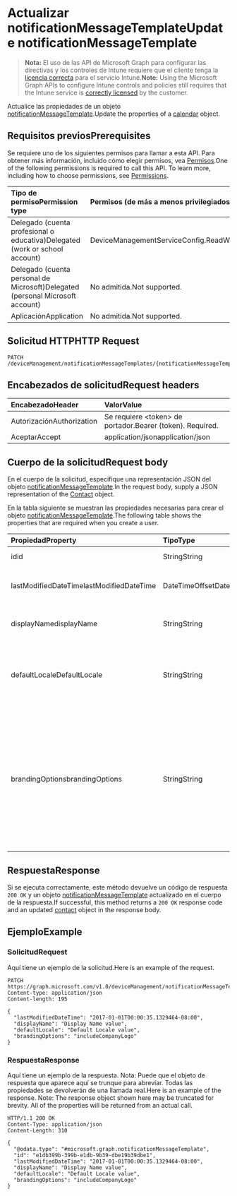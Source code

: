 # <a name="update-notificationmessagetemplate"></a><span data-ttu-id="9c72e-101">Actualizar notificationMessageTemplate</span><span class="sxs-lookup"><span data-stu-id="9c72e-101">Update notificationMessageTemplate</span></span>

> <span data-ttu-id="9c72e-102">**Nota:** El uso de las API de Microsoft Graph para configurar las directivas y los controles de Intune requiere que el cliente tenga la [licencia correcta](https://go.microsoft.com/fwlink/?linkid=839381) para el servicio Intune.</span><span class="sxs-lookup"><span data-stu-id="9c72e-102">**Note:** Using the Microsoft Graph APIs to configure Intune controls and policies still requires that the Intune service is [correctly licensed](https://go.microsoft.com/fwlink/?linkid=839381) by the customer.</span></span>

<span data-ttu-id="9c72e-103">Actualice las propiedades de un objeto [notificationMessageTemplate](../resources/intune_notification_notificationmessagetemplate.md).</span><span class="sxs-lookup"><span data-stu-id="9c72e-103">Update the properties of a [calendar](../resources/intune_notification_notificationmessagetemplate.md) object.</span></span>
## <a name="prerequisites"></a><span data-ttu-id="9c72e-104">Requisitos previos</span><span class="sxs-lookup"><span data-stu-id="9c72e-104">Prerequisites</span></span>
<span data-ttu-id="9c72e-p101">Se requiere uno de los siguientes permisos para llamar a esta API. Para obtener más información, incluido cómo elegir permisos, vea [Permisos](../../../concepts/permissions_reference.md).</span><span class="sxs-lookup"><span data-stu-id="9c72e-p101">One of the following permissions is required to call this API. To learn more, including how to choose permissions, see [Permissions](../../../concepts/permissions_reference.md).</span></span>

|<span data-ttu-id="9c72e-107">Tipo de permiso</span><span class="sxs-lookup"><span data-stu-id="9c72e-107">Permission type</span></span>|<span data-ttu-id="9c72e-108">Permisos (de más a menos privilegiados)</span><span class="sxs-lookup"><span data-stu-id="9c72e-108">Permissions (from least to most privileged)</span></span>|
|:---|:---|
|<span data-ttu-id="9c72e-109">Delegado (cuenta profesional o educativa)</span><span class="sxs-lookup"><span data-stu-id="9c72e-109">Delegated (work or school account)</span></span>|<span data-ttu-id="9c72e-110">DeviceManagementServiceConfig.ReadWrite.All</span><span class="sxs-lookup"><span data-stu-id="9c72e-110">DeviceManagementServiceConfig.ReadWrite.All</span></span>|
|<span data-ttu-id="9c72e-111">Delegado (cuenta personal de Microsoft)</span><span class="sxs-lookup"><span data-stu-id="9c72e-111">Delegated (personal Microsoft account)</span></span>|<span data-ttu-id="9c72e-112">No admitida.</span><span class="sxs-lookup"><span data-stu-id="9c72e-112">Not supported.</span></span>|
|<span data-ttu-id="9c72e-113">Aplicación</span><span class="sxs-lookup"><span data-stu-id="9c72e-113">Application</span></span>|<span data-ttu-id="9c72e-114">No admitida.</span><span class="sxs-lookup"><span data-stu-id="9c72e-114">Not supported.</span></span>|

## <a name="http-request"></a><span data-ttu-id="9c72e-115">Solicitud HTTP</span><span class="sxs-lookup"><span data-stu-id="9c72e-115">HTTP Request</span></span>
<!-- {
  "blockType": "ignored"
}
-->
``` http
PATCH /deviceManagement/notificationMessageTemplates/{notificationMessageTemplateId}
```

## <a name="request-headers"></a><span data-ttu-id="9c72e-116">Encabezados de solicitud</span><span class="sxs-lookup"><span data-stu-id="9c72e-116">Request headers</span></span>
|<span data-ttu-id="9c72e-117">Encabezado</span><span class="sxs-lookup"><span data-stu-id="9c72e-117">Header</span></span>|<span data-ttu-id="9c72e-118">Valor</span><span class="sxs-lookup"><span data-stu-id="9c72e-118">Value</span></span>|
|:---|:---|
|<span data-ttu-id="9c72e-119">Autorización</span><span class="sxs-lookup"><span data-stu-id="9c72e-119">Authorization</span></span>|<span data-ttu-id="9c72e-120">Se requiere &lt;token&gt; de portador.</span><span class="sxs-lookup"><span data-stu-id="9c72e-120">Bearer {token}. Required.</span></span>|
|<span data-ttu-id="9c72e-121">Aceptar</span><span class="sxs-lookup"><span data-stu-id="9c72e-121">Accept</span></span>|<span data-ttu-id="9c72e-122">application/json</span><span class="sxs-lookup"><span data-stu-id="9c72e-122">application/json</span></span>|

## <a name="request-body"></a><span data-ttu-id="9c72e-123">Cuerpo de la solicitud</span><span class="sxs-lookup"><span data-stu-id="9c72e-123">Request body</span></span>
<span data-ttu-id="9c72e-124">En el cuerpo de la solicitud, especifique una representación JSON del objeto [notificationMessageTemplate](../resources/intune_notification_notificationmessagetemplate.md).</span><span class="sxs-lookup"><span data-stu-id="9c72e-124">In the request body, supply a JSON representation of the [Contact](../resources/intune_notification_notificationmessagetemplate.md) object.</span></span>

<span data-ttu-id="9c72e-125">En la tabla siguiente se muestran las propiedades necesarias para crear el objeto [notificationMessageTemplate](../resources/intune_notification_notificationmessagetemplate.md).</span><span class="sxs-lookup"><span data-stu-id="9c72e-125">The following table shows the properties that are required when you create a user.</span></span>

|<span data-ttu-id="9c72e-126">Propiedad</span><span class="sxs-lookup"><span data-stu-id="9c72e-126">Property</span></span>|<span data-ttu-id="9c72e-127">Tipo</span><span class="sxs-lookup"><span data-stu-id="9c72e-127">Type</span></span>|<span data-ttu-id="9c72e-128">Descripción</span><span class="sxs-lookup"><span data-stu-id="9c72e-128">Description</span></span>|
|:---|:---|:---|
|<span data-ttu-id="9c72e-129">id</span><span class="sxs-lookup"><span data-stu-id="9c72e-129">id</span></span>|<span data-ttu-id="9c72e-130">String</span><span class="sxs-lookup"><span data-stu-id="9c72e-130">String</span></span>|<span data-ttu-id="9c72e-131">Clave de la entidad.</span><span class="sxs-lookup"><span data-stu-id="9c72e-131">Key of the setting.</span></span>|
|<span data-ttu-id="9c72e-132">lastModifiedDateTime</span><span class="sxs-lookup"><span data-stu-id="9c72e-132">lastModifiedDateTime</span></span>|<span data-ttu-id="9c72e-133">DateTimeOffset</span><span class="sxs-lookup"><span data-stu-id="9c72e-133">DateTimeOffset</span></span>|<span data-ttu-id="9c72e-134">Fecha y hora en la que se modificó el objeto por última vez.</span><span class="sxs-lookup"><span data-stu-id="9c72e-134">Indicates the date the object was last modified.</span></span>|
|<span data-ttu-id="9c72e-135">displayName</span><span class="sxs-lookup"><span data-stu-id="9c72e-135">displayName</span></span>|<span data-ttu-id="9c72e-136">String</span><span class="sxs-lookup"><span data-stu-id="9c72e-136">String</span></span>|<span data-ttu-id="9c72e-137">Nombre para mostrar de la plantilla de mensajes de notificación.</span><span class="sxs-lookup"><span data-stu-id="9c72e-137">Display name for the Notification Message Template.</span></span>|
|<span data-ttu-id="9c72e-138">defaultLocale</span><span class="sxs-lookup"><span data-stu-id="9c72e-138">DefaultLocale</span></span>|<span data-ttu-id="9c72e-139">String</span><span class="sxs-lookup"><span data-stu-id="9c72e-139">String</span></span>|<span data-ttu-id="9c72e-140">La configuración regional predeterminada de reserva para los casos en que la configuración regional solicitada no está disponible.</span><span class="sxs-lookup"><span data-stu-id="9c72e-140">The default locale to fallback onto when the requested locale is not available.</span></span>|
|<span data-ttu-id="9c72e-141">brandingOptions</span><span class="sxs-lookup"><span data-stu-id="9c72e-141">brandingOptions</span></span>|<span data-ttu-id="9c72e-142">String</span><span class="sxs-lookup"><span data-stu-id="9c72e-142">String</span></span>|<span data-ttu-id="9c72e-143">Las opciones de personalización de marca de la plantilla de mensaje.</span><span class="sxs-lookup"><span data-stu-id="9c72e-143">The Message Template Branding Options.</span></span> <span data-ttu-id="9c72e-144">La personalización de marca está definida en la consola de administración de Intune.</span><span class="sxs-lookup"><span data-stu-id="9c72e-144">Branding is defined in the Intune Admin Console.</span></span> <span data-ttu-id="9c72e-145">Los valores posibles son: `none`, `includeCompanyLogo`, `includeCompanyName` y `includeContactInformation`.</span><span class="sxs-lookup"><span data-stu-id="9c72e-145">Possible values are: `none`, `includeCompanyLogo`, `includeCompanyName`, `includeContactInformation`.</span></span>|



## <a name="response"></a><span data-ttu-id="9c72e-146">Respuesta</span><span class="sxs-lookup"><span data-stu-id="9c72e-146">Response</span></span>
<span data-ttu-id="9c72e-147">Si se ejecuta correctamente, este método devuelve un código de respuesta `200 OK` y un objeto [notificationMessageTemplate](../resources/intune_notification_notificationmessagetemplate.md) actualizado en el cuerpo de la respuesta.</span><span class="sxs-lookup"><span data-stu-id="9c72e-147">If successful, this method returns a `200 OK` response code and an updated [contact](../resources/intune_notification_notificationmessagetemplate.md) object in the response body.</span></span>

## <a name="example"></a><span data-ttu-id="9c72e-148">Ejemplo</span><span class="sxs-lookup"><span data-stu-id="9c72e-148">Example</span></span>
### <a name="request"></a><span data-ttu-id="9c72e-149">Solicitud</span><span class="sxs-lookup"><span data-stu-id="9c72e-149">Request</span></span>
<span data-ttu-id="9c72e-150">Aquí tiene un ejemplo de la solicitud.</span><span class="sxs-lookup"><span data-stu-id="9c72e-150">Here is an example of the request.</span></span>
``` http
PATCH https://graph.microsoft.com/v1.0/deviceManagement/notificationMessageTemplates/{notificationMessageTemplateId}
Content-type: application/json
Content-length: 195

{
  "lastModifiedDateTime": "2017-01-01T00:00:35.1329464-08:00",
  "displayName": "Display Name value",
  "defaultLocale": "Default Locale value",
  "brandingOptions": "includeCompanyLogo"
}
```

### <a name="response"></a><span data-ttu-id="9c72e-151">Respuesta</span><span class="sxs-lookup"><span data-stu-id="9c72e-151">Response</span></span>
<span data-ttu-id="9c72e-p103">Aquí tiene un ejemplo de la respuesta. Nota: Puede que el objeto de respuesta que aparece aquí se trunque para abreviar. Todas las propiedades se devolverán de una llamada real.</span><span class="sxs-lookup"><span data-stu-id="9c72e-p103">Here is an example of the response. Note: The response object shown here may be truncated for brevity. All of the properties will be returned from an actual call.</span></span>
``` http
HTTP/1.1 200 OK
Content-Type: application/json
Content-Length: 310

{
  "@odata.type": "#microsoft.graph.notificationMessageTemplate",
  "id": "e1db399b-399b-e1db-9b39-dbe19b39dbe1",
  "lastModifiedDateTime": "2017-01-01T00:00:35.1329464-08:00",
  "displayName": "Display Name value",
  "defaultLocale": "Default Locale value",
  "brandingOptions": "includeCompanyLogo"
}
```



